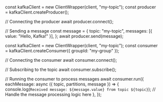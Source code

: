 const kafkaClient = new ClientWrapper(client, "my-topic");
const producer = kafkaClient.createProducer();

// Connecting the producer
await producer.connect();

// Sending a message
const message = {
topic: "my-topic",
messages: [{ value: "Hello, Kafka!" }],
};
await producer.send(message);

const kafkaClient = new ClientWrapper(client, "my-topic");
const consumer = kafkaClient.createConsumer({ groupId: "my-group" });

// Connecting the consumer
await consumer.connect();

// Subscribing to the topic
await consumer.subscribe();

// Running the consumer to process messages
await consumer.run({
eachMessage: async ({ topic, partitions, message }) => {
console.log(`Received message: ${message.value} from topic ${topic}`);
// Handle the message processing logic here
},
});
